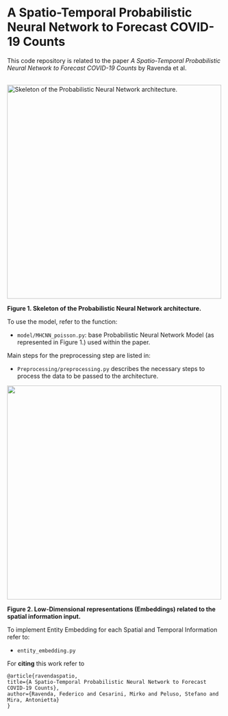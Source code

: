# A Spatio-Temporal Probabilistic Neural Network to Forecast COVID-19 Counts

This code repository is related to the paper *A Spatio-Temporal Probabilistic Neural Network to Forecast COVID-19 Counts* by Ravenda et al. <br><br>



<img src="https://github.com/Fede-stack/Probabilistic-COVID19/blob/main/images/PNN.png" alt="Skeleton of the Probabilistic Neural Network architecture." width="500">

**Figure 1. Skeleton of the Probabilistic Neural Network architecture.**

To use the model, refer to the function:
- `model/MHCNN_poisson.py`: base Probabilistic Neural Network Model (as represented in Figure 1.) used within the paper.

Main steps for the preprocessing step are listed in:
- `Preprocessing/preprocessing.py` describes the necessary steps to process the data to be passed to the architecture.


<img src="https://github.com/Fede-stack/Probabilistic-COVID19/blob/main/images/embeddings.png" alt="" width="500">

**Figure 2. Low-Dimensional representations (Embeddings) related to the spatial information input.**

To implement Entity Embedding for each Spatial and Temporal Information refer to: 
- `entity_embedding.py` 
  
For **citing** this work refer to

```
@article{ravendaspatio,
title={A Spatio-Temporal Probabilistic Neural Network to Forecast COVID-19 Counts},
author={Ravenda, Federico and Cesarini, Mirko and Peluso, Stefano and Mira, Antonietta}
}
```
